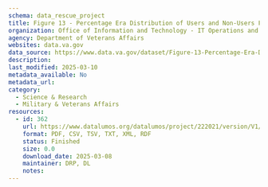 ```yaml
---
schema: data_rescue_project 
title: Figure 13 - Percentage Era Distribution of Users and Non-Users FY2018 - Females
organization: Office of Information and Technology - IT Operations and Services (ITOPS)
agency: Department of Veterans Affairs
websites: data.va.gov
data_source: https://www.data.va.gov/dataset/Figure-13-Percentage-Era-Distribution-of-Users-and/us7y-sjad
description: 
last_modified: 2025-03-10
metadata_available: No
metadata_url: 
category:
  - Science & Research 
  - Military & Veterans Affairs 
resources:
  - id: 362
    url: https://www.datalumos.org/datalumos/project/222021/version/V1/view
    format: PDF, CSV, TSV, TXT, XML, RDF
    status: Finished
    size: 0.0
    download_date: 2025-03-08
    maintainer: DRP, DL
    notes: 
---
```

